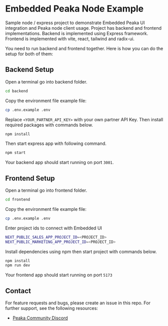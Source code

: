 # Embedded Peaka Node Example

Sample node / express project to demonstrate Embedded Peaka UI integration and Peaka node client usage.
Project has backend and frontend implementations. Backend is implemented using Express framework.
Frontend is implemented with vite, react, tailwind and radix-ui.

You need to run backend and frontend together. Here is how you can do the setup for both of them:

## Backend Setup

Open a terminal go into backend folder.

```bash
cd backend
```

Copy the environment file example file:

```bash
cp .env.example .env
```

Replace `<YOUR_PARTNER_API_KEY>` with your own partner API Key. Then install required packages with commands below.

```bash
npm install
```

Then start express app with following command.

```bash
npm start
```

Your backend app should start running on port `3001`.

## Frontend Setup

Open a terminal go into frontend folder.

```bash
cd frontend
```

Copy the environment file example file:

```bash
cp .env.example .env
```

Enter project ids to connect with Embedded UI

```bash
NEXT_PUBLIC_SALES_APP_PROJECT_ID=<PROJECT_ID>
NEXT_PUBLIC_MARKETING_APP_PROJECT_ID=<PROJECT_ID>
```

Install dependencies using npm then start project with commands below.

```bash
npm install
npm run dev
```

Your frontend app should start running on port `5173`

## Contact

For feature requests and bugs, please create an issue in this repo. For further support, see the following resources:

- [Peaka Community Discord](https://discord.com/invite/peaka)
